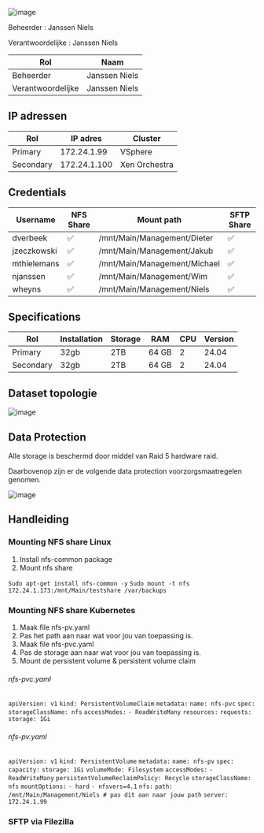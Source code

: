 ![image](https://github.com/michaelthielemans/ProjectHosting/assets/119003253/818125a7-a61a-43bf-9510-b625ca707e70)

Beheerder : Janssen Niels

Verantwoordelijke : Janssen Niels

| Rol               | Naam          |
| ----------------- | ------------- |
| Beheerder         | Janssen Niels |
| Verantwoordelijke | Janssen Niels |
## IP adressen

| Rol       | IP adres     | Cluster       |
| --------- | ------------ | ------------- |
| Primary   | 172.24.1.99  | VSphere       |
| Secondary | 172.24.1.100 | Xen Orchestra |
## Credentials 

| Username    | NFS Share | Mount path                   | SFTP Share |
| ----------- | --------- | ---------------------------- | ---------- |
| dverbeek    | ✅         | /mnt/Main/Management/Dieter  | ✅          |
| jzeczkowski | ✅         | /mnt/Main/Management/Jakub   | ✅          |
| mthielemans | ✅         | /mnt/Main/Management/Michael | ✅          |
| njanssen    | ✅         | /mnt/Main/Management/Wim     | ✅          |
| wheyns      | ✅         | /mnt/Main/Management/Niels   | ✅          |

## Specifications 

| Rol       | Installation | Storage | RAM   | CPU | Version |
| --------- | ------------ | ------- | ----- | --- | ------- |
| Primary   | 32gb         | 2TB     | 64 GB | 2   | 24.04   |
| Secondary | 32gb         | 2TB     | 64 GB | 2   | 24.04   |

## Dataset topologie

![image](https://github.com/michaelthielemans/ProjectHosting/assets/119003253/525781df-08aa-43b2-ba4d-ed0801987cd9)


## Data Protection 

Alle storage is beschermd door middel van Raid 5 hardware raid. 

Daarbovenop zijn er de volgende data protection voorzorgsmaatregelen genomen.  

![image](https://github.com/michaelthielemans/ProjectHosting/assets/119003253/9bfc0883-4625-4ae3-ad49-a384650e0e42)

## Handleiding

### Mounting NFS share Linux 

1. Install nfs-common package
2. Mount nfs share

`Sudo apt-get install nfs-common -y`
`Sudo mount -t nfs 172.24.1.173:/mnt/Main/testshare /var/backups`

### Mounting NFS share Kubernetes

1. Maak file nfs-pv.yaml
2. Pas het path aan naar wat voor jou van toepassing is. 
3. Maak file nfs-pvc.yaml 
4. Pas de storage aan naar wat voor jou van toepassing is. 
5. Mount de persistent volume & persistent volume claim

###### nfs-pvc.yaml
`apiVersion: v1`
`kind: PersistentVolumeClaim`
`metadata:`
  `name: nfs-pvc`
`spec:`
  `storageClassName: nfs`
  `accessModes:`
    `- ReadWriteMany`
  `resources:`
    `requests:`
      `storage: 1Gi`
###### nfs-pv.yaml
`apiVersion: v1`
`kind: PersistentVolume`
`metadata:`
  `name: nfs-pv`
`spec:`
  `capacity:`
    `storage: 1Gi`
  `volumeMode: Filesystem`
  `accessModes:`
    `- ReadWriteMany`
  `persistentVolumeReclaimPolicy: Recycle`
  `storageClassName: nfs`
  `mountOptions:`
    `- hard`
    `- nfsvers=4.1`
  `nfs:`
    `path: /mnt/Main/Management/Niels # pas dit aan naar jouw path` 
    `server: 172.24.1.99`
### SFTP via Filezilla

